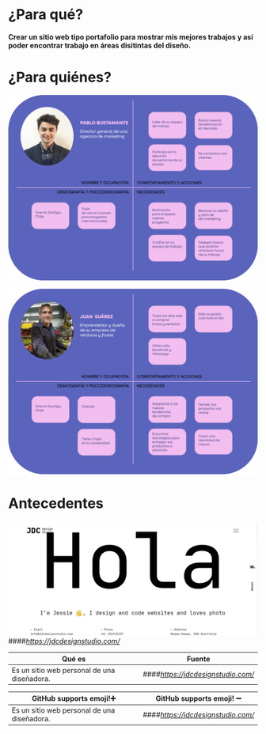# ¿Para qué?

#### Crear un sitio web tipo portafolio para mostrar mis mejores trabajos  y así poder encontrar trabajo en áreas disitintas del diseño.

# ¿Para quiénes?

![Image alt text](/images-readme/person-user.png)

![Image alt text](/images-readme/person-user2.png)

# Antecedentes

![Image alt text](/images-readme/ante1.jpg)
####*<https://jdcdesignstudio.com/>*

| Qué es  | Fuente |
| ---------------- | ---------------- |
| Es un sitio web personal de una diseñadora.| ####*<https://jdcdesignstudio.com/>*   |

|  GitHub supports emoji!:heavy_plus_sign: | GitHub supports emoji! :heavy_minus_sign:|
| ---------------- | ---------------- |
| Es un sitio web personal de una diseñadora.| ####*<https://jdcdesignstudio.com/>*   |

